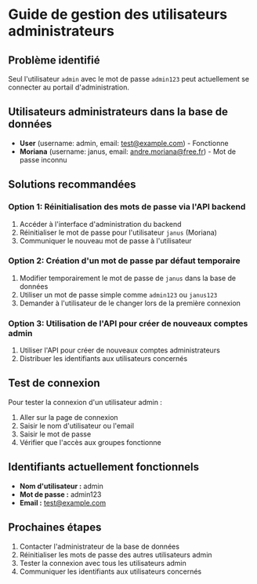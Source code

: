 ﻿# Guide de gestion des utilisateurs administrateurs

## Problème identifié
Seul l'utilisateur `admin` avec le mot de passe `admin123` peut actuellement se connecter au portail d'administration.

## Utilisateurs administrateurs dans la base de données
- **User** (username: admin, email: test@example.com) -  Fonctionne
- **Moriana** (username: janus, email: andre.moriana@free.fr) -  Mot de passe inconnu

## Solutions recommandées

### Option 1: Réinitialisation des mots de passe via l'API backend
1. Accéder à l'interface d'administration du backend
2. Réinitialiser le mot de passe pour l'utilisateur `janus` (Moriana)
3. Communiquer le nouveau mot de passe à l'utilisateur

### Option 2: Création d'un mot de passe par défaut temporaire
1. Modifier temporairement le mot de passe de `janus` dans la base de données
2. Utiliser un mot de passe simple comme `admin123` ou `janus123`
3. Demander à l'utilisateur de le changer lors de la première connexion

### Option 3: Utilisation de l'API pour créer de nouveaux comptes admin
1. Utiliser l'API pour créer de nouveaux comptes administrateurs
2. Distribuer les identifiants aux utilisateurs concernés

## Test de connexion
Pour tester la connexion d'un utilisateur admin :
1. Aller sur la page de connexion
2. Saisir le nom d'utilisateur ou l'email
3. Saisir le mot de passe
4. Vérifier que l'accès aux groupes fonctionne

## Identifiants actuellement fonctionnels
- **Nom d'utilisateur :** admin
- **Mot de passe :** admin123
- **Email :** test@example.com

## Prochaines étapes
1. Contacter l'administrateur de la base de données
2. Réinitialiser les mots de passe des autres utilisateurs admin
3. Tester la connexion avec tous les utilisateurs admin
4. Communiquer les identifiants aux utilisateurs concernés
